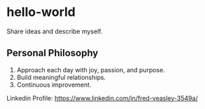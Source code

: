 # hello-world
Share ideas and describe myself. 

Personal Philosophy
-------------------

1. Approach each day with joy, passion, and purpose.
2. Build meaningful relationships.
3. Continuous improvement.

Linkedin Profile: https://www.linkedin.com/in/fred-veasley-3549a/


